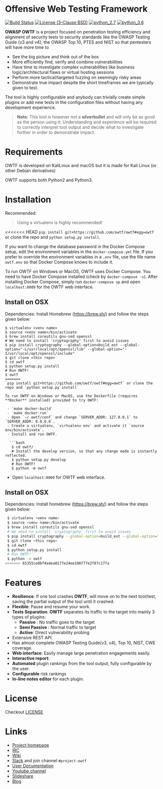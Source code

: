 Offensive Web Testing Framework
===============================

[![Build
Status](https://travis-ci.org/owtf/owtf.svg?branch=develop)](https://travis-ci.org/owtf/owtf)
[![License (3-Clause
BSD)](https://img.shields.io/badge/license-BSD%203--Clause-blue.svg?style=flat-square)](http://opensource.org/licenses/BSD-3-Clause)
[![python\_2.7](https://img.shields.io/badge/python-2.7-blue.svg)](https://www.python.org/downloads/)
[![python\_3.6](https://img.shields.io/badge/python-3.6-blue.svg)](https://www.python.org/downloads/)

**OWASP OWTF** is a project focused on penetration testing efficiency
and alignment of security tests to security standards like the OWASP
Testing Guide (v3 and v4), the OWASP Top 10, PTES and NIST so that
pentesters will have more time to

-   See the big picture and think out of the box
-   More efficiently find, verify and combine vulnerabilities
-   Have time to investigate complex vulnerabilities like business
    logic/architectural flaws or virtual hosting sessions
-   Perform more tactical/targeted fuzzing on seemingly risky areas
-   Demonstrate true impact despite the short timeframes we are
    typically given to test.

The tool is highly configurable and anybody can trivially create simple
plugins or add new tests in the configuration files without having any
development experience.

> **Note**: This tool is however not a **silverbullet** and will only be
> as good as the person using it: Understanding and experience will be
> required to correctly interpret tool output and decide what to
> investigate further in order to demonstrate impact.

Requirements
============

OWTF is developed on KaliLinux and macOS but it is made for Kali Linux
(or other Debian derivatives)

OWTF supports both Python2 and Python3.

Installation
============

Recommended:

> Using a virtualenv is highly recommended!

<<<<<<< HEAD
`pip install git+https://github.com/owtf/owtf#egg=owtf` or clone the
repo and `python setup.py install`.

If you want to change the database password in the Docker Compose setup,
edit the environment variables in the `docker-compose.yml` file. If you
prefer to override the environment variables in a `.env` file, use the
file name `owtf.env` so that Docker Compose knows to include it.

To run OWTF on Windows or MacOS, OWTF uses Docker Compose. You need to
have Docker Compose installed (check by `docker-compose -v`). After
installing Docker Compose, simply run `docker-compose up` and open
`localhost:8009` for the OWTF web interface.

Install on OSX
--------------

Dependencies: Install Homebrew (<https://brew.sh/>) and follow the steps
given below:

``` {.sourceCode .bash}
$ virtualenv <venv name>
$ source <venv name>/bin/activate
$ brew install coreutils gnu-sed openssl
# We need to install 'cryptography' first to avoid issues
$ pip install cryptography --global-option=build_ext --global-option="-L/usr/local/opt/openssl/lib" --global-option="-I/usr/local/opt/openssl/include"
$ git clone <this repo>
$ cd owtf
$ python setup.py install
# Run OWTF!
$ owtf
=======
`pip install git+https://github.com/owtf/owtf#egg=owtf` or clone the repo and `python setup.py install`

To run OWTF on Windows or MacOS, use the Dockerfile (requires **Docker** installed) provided to try OWTF:

 - `make docker-build`
 - `make docker-run`
 - Open `~/.owtf/conf` and change `SERVER_ADDR: 127.0.0.1` to `SERVER_ADDR: 0.0.0.0`.
 - Create a virtualenv, `virtualenv env` and activate it `source env/bin/activate`.
 - Install and run OWTF.
 
  ```bash
   $ cd owtf/
   # Install the develop version, so that any change made is instantly reflected.
   $ python setup.py develop
   # Run OWTF!
   $ python -m owtf
  ```
 - Open `localhost:8009` for OWTF web interface.

## Install on OSX

Dependencies: Install homebrew (https://brew.sh/) and follow the steps given below:

 
```bash
 $ virtualenv <venv name>
 $ source <venv name>/bin/activate
 $ brew install coreutils gnu-sed openssl
 # We need to install 'cryptography' first to avoid issues
 $ pip install cryptography --global-option=build_ext --global-option="-L/usr/local/opt/openssl/lib" --global-option="-I/usr/local/opt/openssl/include"
 $ git clone <this repo>
 $ cd owtf
 $ python setup.py install
 # Run OWTF!
 $ python -m owtf
>>>>>>> 65355ce8bf4a4ea0177e24ee106f77e2f87c17fa
```

Features
========

-   **Resilience**: If one tool crashes **OWTF**, will move on to the
    next tool/test, saving the partial output of the tool until it
    crashed.
-   **Flexible**: Pause and resume your work.
-   **Tests Separation**: **OWTF** separates its traffic to the target
    into mainly 3 types of plugins:
    -   **Passive** : No traffic goes to the target
    -   **Semi Passive** : Normal traffic to target
    -   **Active**: Direct vulnerability probing
-   Extensive REST API.
-   Has almost complete OWASP Testing Guide(v3, v4), Top 10, NIST, CWE
    coverage.
-   **Web interface**: Easily manage large penetration engagements
    easily.
-   **Interactive report**:
-   **Automated** plugin rankings from the tool output, fully
    configurable by the user.
-   **Configurable** risk rankings
-   **In-line notes editor** for each plugin.

License
=======

Checkout [LICENSE](LICENSE.md)

Links
=====

-   [Project homepage](http://owtf.github.io/)
-   [IRC](http://webchat.freenode.net/?randomnick=1&channels=%23owtf&prompt=1&uio=MTE9MjM20f)
-   [Wiki](https://www.owasp.org/index.php/OWASP_OWTF)
-   [Slack](https://owasp.herokuapp.com) and join channel
    `#project-owtf`
-   [User Documentation](http://docs.owtf.org/en/latest/)
-   [Youtube channel](https://www.youtube.com/user/owtfproject)
-   [Slideshare](http://www.slideshare.net/abrahamaranguren/presentations)
-   [Blog](http://blog.7-a.org/search/label/OWTF)
